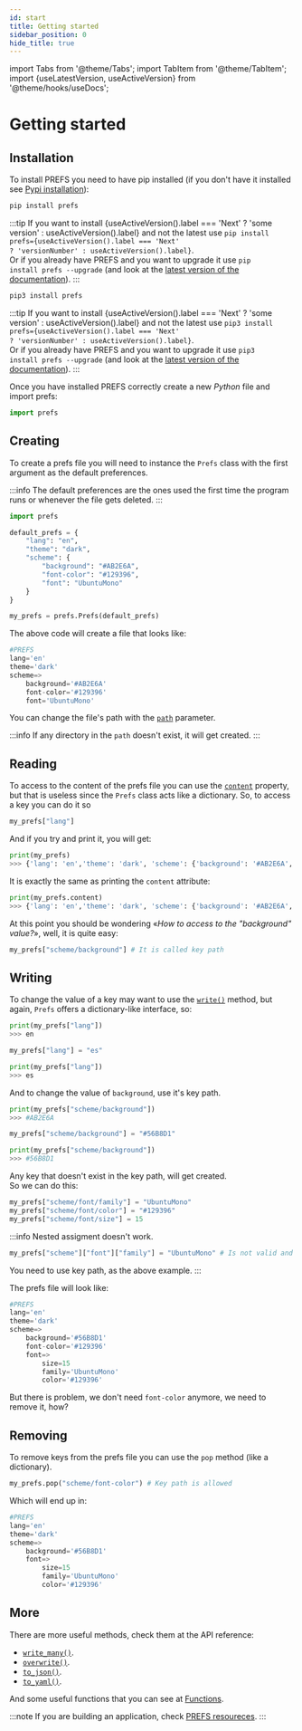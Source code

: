 ```yaml
---
id: start
title: Getting started
sidebar_position: 0
hide_title: true
---
```

import Tabs from '@theme/Tabs';
import TabItem from '@theme/TabItem';
import {useLatestVersion, useActiveVersion} from '@theme/hooks/useDocs';

# Getting started
## Installation
To install PREFS you need to have pip installed (if you don't have it installed see [Pypi installation](https://pip.pypa.io/en/stable/installation/)):

<Tabs groupId="operating-systems">
<TabItem value="windows" label="Windows" default>

```bash
pip install prefs
```        
:::tip
<span>If you want to install {useActiveVersion().label === 'Next' ? 'some version' : useActiveVersion().label} and not the latest use </span><code>pip install prefs={useActiveVersion().label === 'Next' ? 'versionNumber' : useActiveVersion().label}</code>.  
Or if you already have PREFS and you want to upgrade it use <code>pip install prefs --upgrade</code> (and look at the <a href='https://patitotective.github.io./'>latest version of the documentation</a>).
:::

</TabItem>
<TabItem value="linux" label="Linux and MacOs">

```bash
pip3 install prefs
```

:::tip
<span>If you want to install {useActiveVersion().label === 'Next' ? 'some version' : useActiveVersion().label} and not the latest use </span><code>pip3 install prefs={useActiveVersion().label === 'Next' ? 'versionNumber' : useActiveVersion().label}</code>.  
Or if you already have PREFS and you want to upgrade it use <code>pip3 install prefs --upgrade</code> (and look at the <a href='https://patitotective.github.io./'>latest version of the documentation</a>).
:::

</TabItem>
</Tabs>

Once you have installed PREFS correctly create a new _Python_ file and import prefs:
```py
import prefs
```

## Creating
To create a prefs file you will need to instance the `Prefs` class with the first argument as the default preferences.

:::info
The default preferences are the ones used the first time the program runs or whenever the file gets deleted.
:::

```py
import prefs

default_prefs = {
    "lang": "en", 
    "theme": "dark", 
    "scheme": {
        "background": "#AB2E6A", 
        "font-color": "#129396", 
        "font": "UbuntuMono"
    }
}

my_prefs = prefs.Prefs(default_prefs)
```

The above code will create a file that looks like:
```py title="prefs.prefs"
#PREFS
lang='en'
theme='dark'
scheme=>
    background='#AB2E6A'
    font-color='#129396'
    font='UbuntuMono'
```
You can change the file's path with the [`path`](./api/prefs#init) parameter.

:::info
If any directory in the `path` doesn't exist, it will get created.
:::

## Reading
To access to the content of the prefs file you can use the [`content`](./api/prefs/#content) property, but that is useless since the `Prefs` class acts like a dictionary.
So, to access a key you can do it so
```py
my_prefs["lang"]
```
And if you try and print it, you will get:
```py
print(my_prefs)
>>> {'lang': 'en','theme': 'dark', 'scheme': {'background': '#AB2E6A', 'font-color': '#129396', 'font': 'UbuntuMono'}}
```

It is exactly the same as printing the `content` attribute:
```py
print(my_prefs.content)
>>> {'lang': 'en','theme': 'dark', 'scheme': {'background': '#AB2E6A', 'font-color': '#129396', 'font': 'UbuntuMono'}}
```

At this point you should be wondering «_How to access to the "background" value?_», well, it is quite easy:
```py
my_prefs["scheme/background"] # It is called key path
```

## Writing
To change the value of a key may want to use the [`write()`](./api/prefs/#write) method, but again, `Prefs` offers a dictionary-like interface, so:
```py
print(my_prefs["lang"])
>>> en

my_prefs["lang"] = "es"

print(my_prefs["lang"])
>>> es
```

And to change the value of `background`, use it's key path.
```py
print(my_prefs["scheme/background"])
>>> #AB2E6A

my_prefs["scheme/background"] = "#56B8D1"

print(my_prefs["scheme/background"])
>>> #56B8D1
```

Any key that doesn't exist in the key path, will get created.  
So we can do this:
```py
my_prefs["scheme/font/family"] = "UbuntuMono"
my_prefs["scheme/font/color"] = "#129396"
my_prefs["scheme/font/size"] = 15
```
:::info
Nested assigment doesn't work.
```py
my_prefs["scheme"]["font"]["family"] = "UbuntuMono" # Is not valid and won't work
```
You need to use key path, as the above example.
:::

The prefs file will look like:
```py
#PREFS
lang='en'
theme='dark'
scheme=>
    background='#56B8D1'
    font-color='#129396'
    font=>
        size=15
        family='UbuntuMono'
        color='#129396'
```
But there is problem, we don't need `font-color` anymore, we need to remove it, how?

## Removing
To remove keys from the prefs file you can use the `pop` method (like a dictionary).
```py
my_prefs.pop("scheme/font-color") # Key path is allowed
```
Which will end up in:
```py
#PREFS
lang='en'
theme='dark'
scheme=>
    background='#56B8D1'
    font=>
        size=15
        family='UbuntuMono'
        color='#129396'
```

## More
There are more useful methods, check them at the API reference:
- [`write_many()`](./api/prefs#write_many).
- [`overwrite()`](./api/prefs#overwrite).
- [`to_json()`](./api/prefs#to_json).
- [`to_yaml()`](./api/prefs#to_yaml).

And some useful functions that you can see at [Functions](./api/functions).

:::note
If you are building an application, check [PREFS resoureces](./resources).
:::
